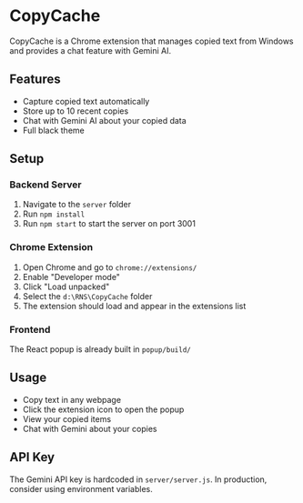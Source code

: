 # CopyCache
CopyCache is a Chrome extension that manages copied text from Windows and provides a chat feature with Gemini AI.

## Features
- Capture copied text automatically
- Store up to 10 recent copies
- Chat with Gemini AI about your copied data
- Full black theme

## Setup

### Backend Server
1. Navigate to the `server` folder
2. Run `npm install`
3. Run `npm start` to start the server on port 3001

### Chrome Extension
1. Open Chrome and go to `chrome://extensions/`
2. Enable "Developer mode"
3. Click "Load unpacked"
4. Select the `d:\RNS\CopyCache` folder
5. The extension should load and appear in the extensions list

### Frontend
The React popup is already built in `popup/build/`

## Usage
- Copy text in any webpage
- Click the extension icon to open the popup
- View your copied items
- Chat with Gemini about your copies

## API Key
The Gemini API key is hardcoded in `server/server.js`. In production, consider using environment variables.
